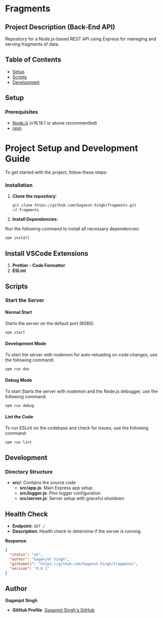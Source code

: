 # Fragments

## Project Description (Back-End API)

Repository for a Node.js-based REST API using Express for managing and serving fragments of data.

## Table of Contents

- [Setup](#setup)
- [Scripts](#scripts)
- [Development](#development)

## Setup

### Prerequisites

- [Node.js](https://nodejs.org/) (v18.18.1 or above recommended)
- [npm](https://www.npmjs.com/)

# Project Setup and Development Guide

To get started with the project, follow these steps:

### Installation

1. **Clone the repository**:

   ```sh
   git clone https://github.com/Gaganot-Singh/fragments.git
   cd fragments
   ```

2. **Install Dependencies**:

Run the following command to install all necessary dependencies:

```bash
npm install
```

## Install VSCode Extensions

1. **Prettier - Code Formatter**
2. **ESLint**

## Scripts

### Start the Server

#### Normal Start

Starts the server on the default port (8080).

```bash
npm start
```

#### Development Mode

To start the server with nodemon for auto-reloading on code changes, use the following command:

```bash
npm run dev
```

#### Debug Mode

To start Starts the server with nodemon and the Node.js debugger, use the following command:

```bash
npm run debug
```

#### Lint the Code

To run ESLint on the codebase and check for issues, use the following command:

```bash
npm run lint
```

## Development

### Directory Structure

- **src/**: Contains the source code
  - **src/app.js**: Main Express app setup
  - **src/logger.js**: Pino logger configuration
  - **src/server.js**: Server setup with graceful shutdown

## Health Check

- **Endpoint**: `GET /`
- **Description**: Health check to determine if the server is running.

**Response**:

```json
{
  "status": "ok",
  "author": "Gaganjot Singh",
  "githubUrl": "https://github.com/Gaganot-Singh/fragments",
  "version": "0.0.1"
}
```

## Author

**Gaganjot Singh**

- **GitHub Profile**: [Gaganjot Singh's GitHub](https://github.com/Gaganot-Singh)

